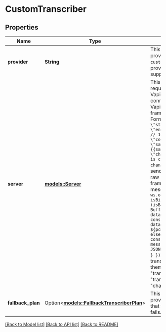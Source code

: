 # CustomTranscriber

## Properties

Name | Type | Description | Notes
------------ | ------------- | ------------- | -------------
**provider** | **String** | This is the transcription provider that will be used. Use `custom-transcriber` for providers that are not natively supported. | 
**server** | [**models::Server**](Server.md) | This is where the transcription request will be sent.  Usage: 1. Vapi will initiate a websocket connection with `server.url`.  2. Vapi will send an initial text frame with the sample rate. Format: ```     {       \"type\": \"start\",       \"encoding\": \"linear16\", // 16-bit raw PCM format       \"container\": \"raw\",       \"sampleRate\": {{sampleRate}},       \"channels\": 2 // customer is channel 0, assistant is channel 1     } ```  3. Vapi will send the audio data in 16-bit raw PCM format as binary frames.  4. You can read the messages something like this: ``` ws.on('message', (data, isBinary) => {   if (isBinary) {     pcmBuffer = Buffer.concat([pcmBuffer, data]);     console.log(`Received PCM data, buffer size: ${pcmBuffer.length}`);   } else {     console.log('Received message:', JSON.parse(data.toString()));   } }); ```  5. You will respond with transcriptions as you have them. Format: ```  {     \"type\": \"transcriber-response\",     \"transcription\": \"Hello, world!\",     \"channel\": \"customer\" | \"assistant\"  } ``` | 
**fallback_plan** | Option<[**models::FallbackTranscriberPlan**](FallbackTranscriberPlan.md)> | This is the plan for voice provider fallbacks in the event that the primary voice provider fails. | [optional]

[[Back to Model list]](../README.md#documentation-for-models) [[Back to API list]](../README.md#documentation-for-api-endpoints) [[Back to README]](../README.md)


